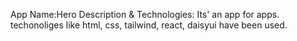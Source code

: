 App Name:Hero
Description & Technologies: Its' an app for apps. techonoliges like html, css, tailwind, react, daisyui have been used.
